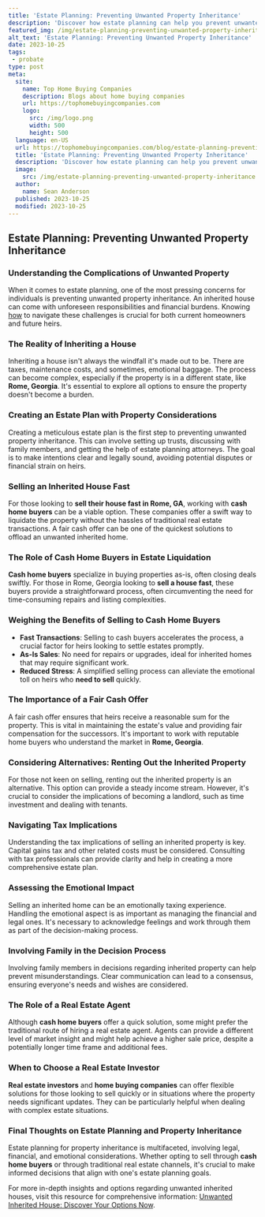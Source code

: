 ```yaml
---
title: 'Estate Planning: Preventing Unwanted Property Inheritance'
description: 'Discover how estate planning can help you prevent unwanted property inheritance. Learn how to protect your assets and ensure your wishes are fulfilled.'
featured_img: /img/estate-planning-preventing-unwanted-property-inheritance.webp
alt_text: 'Estate Planning: Preventing Unwanted Property Inheritance'
date: 2023-10-25
tags:
 - probate
type: post
meta:
  site:
    name: Top Home Buying Companies
    description: Blogs about home buying companies
    url: https://tophomebuyingcompanies.com
    logo:
      src: /img/logo.png
      width: 500
      height: 500
  language: en-US
  url: https://tophomebuyingcompanies.com/blog/estate-planning-preventing-unwanted-property-inheritance
  title: 'Estate Planning: Preventing Unwanted Property Inheritance'
  description: 'Discover how estate planning can help you prevent unwanted property inheritance. Learn how to protect your assets and ensure your wishes are fulfilled.'
  image:
    src: /img/estate-planning-preventing-unwanted-property-inheritance.webp
  author:
    name: Sean Anderson
  published: 2023-10-25
  modified: 2023-10-25
---
```



## Estate Planning: Preventing Unwanted Property Inheritance

### Understanding the Complications of Unwanted Property

When it comes to estate planning, one of the most pressing concerns for individuals is preventing unwanted property inheritance. An inherited house can come with unforeseen responsibilities and financial burdens. Knowing[  how](https://tophomebuyingcompanies.com/blog/the-emotional-side-of-dealing-with-unwanted-inheritance) to navigate these challenges is crucial for both current homeowners and future heirs.

### The Reality of Inheriting a House

Inheriting a house isn't always the windfall it's made out to be. There are taxes, maintenance costs, and sometimes, emotional baggage. The process can become complex, especially if the property is in a different state, like **Rome, Georgia**. It's essential to explore all options to ensure the property doesn't become a burden.

### Creating an Estate Plan with Property Considerations

Creating a meticulous estate plan is the first step to preventing unwanted property inheritance. This can involve setting up trusts, discussing with family members, and getting the help of estate planning attorneys. The goal is to make intentions clear and legally sound, avoiding potential disputes or financial strain on heirs.

### Selling an Inherited House Fast

For those looking to **sell their house fast in Rome, GA**, working with **cash home buyers** can be a viable option. These companies offer a swift way to liquidate the property without the hassles of traditional real estate transactions. A fair cash offer can be one of the quickest solutions to offload an unwanted inherited home.

### The Role of Cash Home Buyers in Estate Liquidation

**Cash home buyers** specialize in buying properties as-is, often closing deals swiftly. For those in Rome, Georgia looking to **sell a house fast**, these buyers provide a straightforward process, often circumventing the need for time-consuming repairs and listing complexities.

### Weighing the Benefits of Selling to Cash Home Buyers
  - **Fast Transactions**: Selling to cash buyers accelerates the process, a crucial factor for heirs looking to settle estates promptly.
  - **As-Is Sales**: No need for repairs or upgrades, ideal for inherited homes that may require significant work.
  - **Reduced Stress**: A simplified selling process can alleviate the emotional toll on heirs who **need to sell** quickly.

### The Importance of a Fair Cash Offer

A fair cash offer ensures that heirs receive a reasonable sum for the property. This is vital in maintaining the estate's value and providing fair compensation for the successors. It's important to work with reputable home buyers who understand the market in **Rome, Georgia**.

### Considering Alternatives: Renting Out the Inherited Property

For those not keen on selling, renting out the inherited property is an alternative. This option can provide a steady income stream. However, it's crucial to consider the implications of becoming a landlord, such as time investment and dealing with tenants.

### Navigating Tax Implications

Understanding the tax implications of selling an inherited property is key. Capital gains tax and other related costs must be considered. Consulting with tax professionals can provide clarity and help in creating a more comprehensive estate plan.

### Assessing the Emotional Impact

Selling an inherited home can be an emotionally taxing experience. Handling the emotional aspect is as important as managing the financial and legal ones. It's necessary to acknowledge feelings and work through them as part of the decision-making process.

### Involving Family in the Decision Process

Involving family members in decisions regarding inherited property can help prevent misunderstandings. Clear communication can lead to a consensus, ensuring everyone's needs and wishes are considered.

### The Role of a Real Estate Agent

Although **cash home buyers** offer a quick solution, some might prefer the traditional route of hiring a real estate agent. Agents can provide a different level of market insight and might help achieve a higher sale price, despite a potentially longer time frame and additional fees.

### When to Choose a Real Estate Investor

**Real estate investors** and **home buying companies** can offer flexible solutions for those looking to sell quickly or in situations where the property needs significant updates. They can be particularly helpful when dealing with complex estate situations.

### Final Thoughts on Estate Planning and Property Inheritance

Estate planning for property inheritance is multifaceted, involving legal, financial, and emotional considerations. Whether opting to sell through **cash home buyers** or through traditional real estate channels, it's crucial to make informed decisions that align with one's estate planning goals.

For more in-depth insights and options regarding unwanted inherited houses, visit this resource for comprehensive information: [Unwanted Inherited House: Discover Your Options Now](https://tophomebuyingcompanies.com/blog/unwanted-inherited-house-discover-your-options-now/).